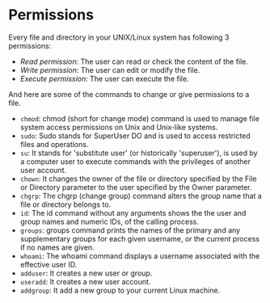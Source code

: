 # Permissions
Every file and directory in your UNIX/Linux system has following 3 permissions:

- *Read permission*: The user can read or check the content of the file.
- *Write permission*: The user can edit or modify the file.
- *Execute permission*: The user can execute the file.

And here are some of the commands to change or give permissions to a file.

- `chmod`: chmod (short for change mode) command is used to manage file system access permissions on Unix and Unix-like systems. 
- `sudo`: Sudo stands for SuperUser DO and is used to access restricted files and operations.
- `su`: It stands for 'substitute user' (or historically 'superuser'), is used by a computer user to execute commands with the privileges of another user account.
- `chown`: It changes the owner of the file or directory specified by the File or Directory parameter to the user specified by the Owner parameter.
- `chgrp`: The chgrp (change group) command alters the group name that a file or directory belongs to.
- `id`: The id command without any arguments shows the the user and group names and numeric IDs, of the calling process.
- `groups`: groups command prints the names of the primary and any supplementary groups for each given username, or the current process if no names are given.
- `whoami`: The whoami command displays a username associated with the effective user ID.
- `adduser`: It creates a new user or group.
- `useradd`: It creates a new user account.
- `addgroup`: It add a new group to your current Linux machine.

